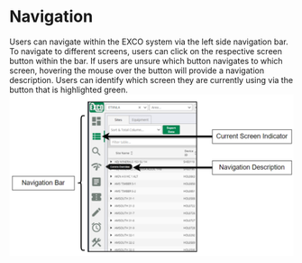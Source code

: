 # **Navigation**

Users can navigate within the EXCO system via the left side navigation bar. To navigate to different screens, users can click on the respective screen button within the bar. If users are unsure which button navigates to which screen, hovering the mouse over the button will provide a navigation description. Users can identify which screen they are currently using via the button that is highlighted green.
![Image title](https://github.com/Mokrecho1/ER-8.1SystemDocumentation/blob/main/docs/Images/navigation1.png?raw=true)
